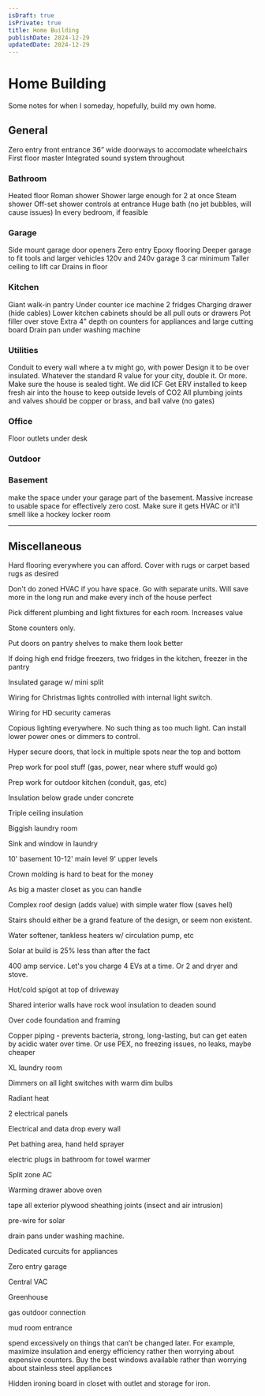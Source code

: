 ```yaml
---
isDraft: true
isPrivate: true
title: Home Building
publishDate: 2024-12-29
updatedDate: 2024-12-29
---
```

# Home Building

Some notes for when I someday, hopefully, build my own home.

## General
Zero entry front entrance
36” wide doorways to accomodate wheelchairs
First floor master
Integrated sound system throughout

### Bathroom
Heated floor
Roman shower
Shower large enough for 2 at once
Steam shower
Off-set shower controls at entrance
Huge bath (no jet bubbles, will cause issues)
In every bedroom, if feasible

### Garage
Side mount garage door openers
Zero entry
Epoxy flooring
Deeper garage to fit tools and larger vehicles
120v and 240v garage
3 car minimum
Taller ceiling to lift car
Drains in floor

### Kitchen
Giant walk-in pantry
Under counter ice machine
2 fridges
Charging drawer (hide cables)
Lower kitchen cabinets should be all pull outs or drawers
Pot filler over stove
Extra 4" depth on counters for appliances and large cutting board
Drain pan under washing machine

### Utilities
Conduit to every wall where a tv might go, with power
Design it to be over insulated. Whatever the standard R value for your city, double it. Or more. Make sure the house is sealed tight. We did ICF
Get ERV installed to keep fresh air into the house to keep outside levels of CO2
All plumbing joints and valves should be copper or brass, and ball valve (no gates)

### Office
Floor outlets under desk

### Outdoor

### Basement
make the space under your garage part of the basement. Massive increase to usable space for effectively zero cost. Make sure it gets HVAC or it'll smell like a hockey locker room 

---

## Miscellaneous

Hard flooring everywhere you can afford. Cover with rugs or carpet based rugs as desired

Don't do zoned HVAC if you have space. Go with separate units. Will save more in the long run and make every inch of the house perfect 

Pick different plumbing and light fixtures for each room. Increases value 

Stone counters only.

Put doors on pantry shelves to make them look better

If doing high end fridge freezers, two fridges in the kitchen, freezer in the pantry

Insulated garage w/ mini split

Wiring for Christmas lights controlled with internal light switch.

Wiring for HD security cameras 

Copious lighting everywhere. No such thing as too much light. Can install lower power ones or dimmers to control.

Hyper secure doors, that lock in multiple spots near the top and bottom

Prep work for pool stuff (gas, power, near where stuff would go)

Prep work for outdoor kitchen (conduit, gas, etc)

Insulation below grade under concrete 

Triple ceiling insulation 

Biggish laundry room

Sink and window in laundry

10' basement 10-12' main level 9' upper levels 

Crown molding is hard to beat for the money

As big a master closet as you can handle

Complex roof design (adds value) with simple water flow (saves hell)

Stairs should either be a grand feature of the design, or seem non existent. 

Water softener, tankless heaters w/ circulation pump, etc

Solar at build is 25% less than after the fact

400 amp service. Let's you charge 4 EVs at a time. Or 2 and dryer and stove. 

Hot/cold spigot at top of driveway

Shared interior walls have rock wool insulation to deaden sound

Over code foundation and framing

Copper piping - prevents bacteria, strong, long-lasting, but can get eaten by acidic water over time. Or use PEX, no freezing issues, no leaks, maybe cheaper

XL laundry room

Dimmers on all light switches with warm dim bulbs

Radiant heat

2 electrical panels

Electrical and data drop every wall

Pet bathing area, hand held sprayer

electric plugs in bathroom for towel warmer

Split zone AC

Warming drawer above oven

tape all exterior plywood sheathing joints (insect and air intrusion)

pre-wire for solar

drain pans under washing machine.

Dedicated curcuits for appliances

Zero entry garage

Central VAC

Greenhouse

gas outdoor connection

mud room entrance

spend excessively on things that can’t be changed later.  For example, maximize insulation and energy efficiency rather then worrying about expensive counters.  Buy the best windows available rather than worrying about stainless steel appliances

Hidden ironing board in closet with outlet and storage for iron.

